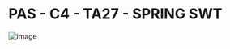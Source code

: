 # PAS - C4 - TA27 - SPRING SWT

![image](https://user-images.githubusercontent.com/62121921/233946094-d74b02b0-63f3-42ad-908c-c8ea022164ef.png)
